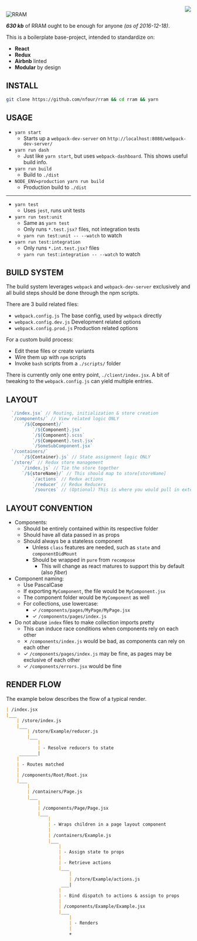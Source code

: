 <img src="https://travis-ci.org/nfour/rram.svg?branch=master" align="right" />

![RRAM](http://i.imgur.com/3XyJbkW.png)



**_630 kb_** of RRAM ought to be enough for anyone *(as of 2016-12-18)*.

This is a boilerplate base-project, intended to standardize on:

- **React**
- **Redux**
- **Airbnb** linted
- **Modular** by design


## INSTALL

```bash
git clone https://github.com/nfour/rram && cd rram && yarn
```

## USAGE

- `yarn start`
    - Starts up a `webpack-dev-server` on `http://localhost:8080/webpack-dev-server/`
- `yarn run dash`
    - Just like `yarn start`, but uses `webpack-dashboard`. This shows useful build info.
- `yarn run build`
    - Build to `./dist`
- `NODE_ENV=production yarn run build`
    - Production build to `./dist`

---

- `yarn test`
    - Uses `jest`, runs unit tests
- `yarn run test:unit`
    - Same as `yarn test`
    - Only runs `*.test.jsx?` files, not integration tests
    - `yarn run test:unit -- --watch` to watch
- `yarn run test:integration`
    - Only runs `*.int.test.jsx?` files
    - `yarn run test:integration -- --watch` to watch

## BUILD SYSTEM

The build system leverages `webpack` and `webpack-dev-server` exclusively
and all build steps should be done through the npm scripts.

There are 3 build related files:
- `webpack.config.js` The base config, used by `webpack` directly
- `webpack.config.dev.js` Development related options
- `webpack.config.prod.js` Production related options

For a custom build process:
- Edit these files or create variants
- Wire them up with `npm` scripts
- Invoke `bash` scripts from a `./scripts/` folder

There is currently only one entry point, `./client/index.jsx`. A bit of tweaking
to the `webpack.config.js` can yield multiple entries.

## LAYOUT
```js
  `/index.jsx` // Routing, initialization & store creation
  `/components/` // View related logic ONLY
      `/${Component}/`
          `/${Component}.jsx`
          `/${Component}.scss`
          `/${Component}.test.jsx`
          `/SomeSubComponent.jsx`
  `/containers/`
      `/${Container}.js` // State assignment logic ONLY
  `/store/` // Redux store management
      `/index.js` // Tie the store together
      `/${storeName}/` // This should map to store[storeName]
          `/actions` // Redux actions
          `/reducer` // Redux Reducers
          `/sources` // (Optional) This is where you would pull in external data
```

## LAYOUT CONVENTION

- Components:
    - Should be entirely contained within its respective folder
    - Should have all data passed in as props
    - Should always be a stateless component
        - Unless `class` features are needed, such as `state` and `componentDidMount`
        - Should be wrapped in `pure` from `recompose`
            - This will change as react matures to support this by default (also _fiber_)
- Component naming:
    - Use PascalCase
    - If exporting `MyComponent`, the file would be `MyComponent.jsx`
    - The component folder would be `MyComponent` as well
    - For collections, use lowercase:
        - ✓ `/components/pages/MyPage/MyPage.jsx`
        - ✓ `/components/pages/index.js`
- Do not abuse `index` files to make collection imports pretty
    - This can induce race conditions when components rely on each other
    - ✗ `/components/index.js` would be bad, as components can rely on each other
    - ✓ `/components/pages/index.js` may be fine, as pages may be exclusive of each other
    - ✓ `/components/errors.jsx` would be fine

## RENDER FLOW

The example below describes the flow of a typical render.


```md
| /index.jsx
|___
    | /store/index.js
    |___
        | /store/Example/reducer.js
        |___
            |
            | - Resolve reducers to state
     _______|
    |
    | - Routes matched
    |
    | /components/Root/Root.jsx
    |___
        |
        | /containers/Page.js
        |___
            |
            | /components/Page/Page.jsx
            |___
                |
                | - Wraps children in a page layout component
                |
                | /containers/Example.js
                |___
                    |
                    | - Assign state to props
                    |
                    | - Retrieve actions
                    |___
                        |
                        | /store/Example/actions.js
                     ___|
                    |
                    | - Bind dispatch to actions & assign to props
                    |
                    | /components/Example/Example.jsx
                    |___
                        |
                        | - Renders
                        |
                        +
```
